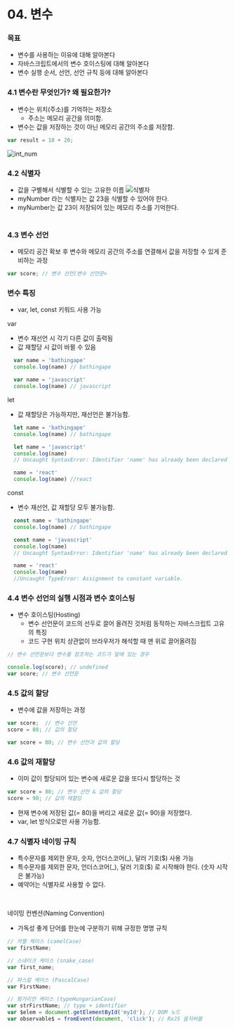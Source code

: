 # 04. 변수

### 목표
- 변수를 사용하는 이유에 대해 알아본다
- 자바스크립트에서의 변수 호이스팅에 대해 알아본다
- 변수 실행 순서, 선언, 선언 규칙 등에 대해 알아본다

### 4.1 변수란 무엇인가? 왜 필요한가?
- 변수는 위치(주소)를 기억하는 저장소 
  - 주소는 메모리 공간을 의미함.
- 변수는 값을 저장하는 것이 아닌 메모리 공간의 주소를 저장함.

``` JavaScript
var result = 10 + 20;
```
![int_num](https://user-images.githubusercontent.com/88994807/185547886-ade858bc-a259-4720-8c40-29ff725bd577.png)

### 4.2 식별자
- 값을 구별해서 식별할 수 있는 고유한 이름
![식별자](https://user-images.githubusercontent.com/88994807/185551892-b4250e81-d576-4ff2-b11a-8e0223c57a3e.jpg)
- myNumber 라는 식별자는 값 23을 식별할 수 있어야 한다.
- myNumber는 값 23이 저장되어 있는 메모리 주소를 기억한다.
<br><br>

### 4.3 변수 선언
- 메모리 공간 확보 후 변수와 메모리 공간의 주소를 연결해서 값을 저장할 수 있게 준비하는 과정
```Javascript
var score; // 변수 선언(변수 선언문>
```

### 변수 특징 
- var, let, const 키워드 사용 가능

var
- 변수 재선언 시 각기 다른 값이 출력됨 <br>
- 값 재할당 시 값이 바뀔 수 있음
``` Javascript
  var name = 'bathingape'
  console.log(name) // bathingape

  var name = 'javascript'
  console.log(name) // javascript
```

let
- 값 재할당은 가능하지만, 재선언은 불가능함.
``` Javascript
  let name = 'bathingape'
  console.log(name) // bathingape

  let name = 'javascript'
  console.log(name) 
  // Uncaught SyntaxError: Identifier 'name' has already been declared

  name = 'react'
  console.log(name) //react
```

const
- 변수 재선언, 값 재할당 모두 불가능함.
``` Javascript
  const name = 'bathingape'
  console.log(name) // bathingape

  const name = 'javascript'
  console.log(name) 
  // Uncaught SyntaxError: Identifier 'name' has already been declared

  name = 'react'
  console.log(name) 
  //Uncaught TypeError: Assignment to constant variable.
```

### 4.4 변수 선언의 실행 시점과 변수 호이스팅
- 변수 호이스팅(Hosting)
  - 변수 선언문이 코드의 선두로 끌어 올려진 것처럼 동작하는 자바스크립트 고유의 특징
  - 코드 구현 위치 상관없이 브라우저가 해석할 때 맨 위로 끌어올려짐
```Javascript
// 변수 선언문보다 변수를 참조하는 코드가 앞에 있는 경우

console.log(score); // undefined
var score; // 변수 선언문
```

### 4.5 값의 할당
- 변수에 값을 저장하는 과정
```Javascript
var score;  // 변수 선언
score = 80; // 값의 할당
```

```Javascript
var score = 80; // 변수 선언과 값의 할당
```

### 4.6 값의 재할당
- 이미 값이 할당되어 있는 변수에 새로운 값을 또다시 할당하는 것
```Javascript
var score = 80; // 변수 선언 & 값의 할당
score = 90; // 값의 재할당
```

- 현재 변수에 저장된 값(= 80)을 버리고 새로운 값(= 90)을 저장했다.
- var, let 방식으로만 사용 가능함.

### 4.7 식별자 네이밍 규칙
- 특수문자를 제외한 문자, 숫자, 언더스코어(_), 달러 기호($) 사용 가능
- 특수문자를 제외한 문자, 언더스코어(_), 달러 기호($) 로 시작해야 한다. (숫자 시작은 불가능)
- 예약어는 식별자로 사용할 수 없다.
<br>

네이밍 컨벤션(Naming Convention)
- 가독성 좋게 단어를 한눈에 구분하기 위해 규정한 명명 규칙

```Javascript
// 카멜 케이스 (camelCase)
var firstName;

// 스네이크 케이스 (snake_case)
var first_name;

// 파스칼 케이스 (PascalCase)
var FirstName;

// 헝가리언 케이스 (typeHungarianCase)
var strFirstName; // type + identifier
var $elem = document.getElementById('myId'); // DOM 노드
var observable$ = fromEvent(document, 'click'); // RxJS 옵저버블
```
